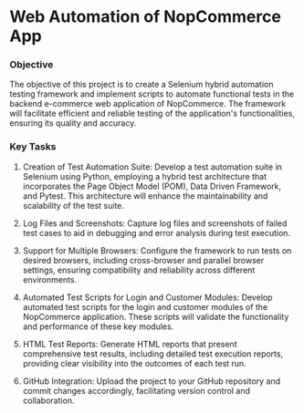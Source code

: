 # Web Automation of NopCommerce App
### Objective

The objective of this project is to create a Selenium hybrid automation testing framework and implement scripts to automate functional tests in the backend e-commerce web application of NopCommerce. The framework will facilitate efficient and reliable testing of the application's functionalities, ensuring its quality and accuracy.

### Key Tasks
1. Creation of Test Automation Suite: Develop a test automation suite in Selenium using Python, employing a hybrid test architecture that incorporates the Page Object Model (POM), Data Driven Framework, and Pytest. This architecture will enhance the maintainability and scalability of the test suite.

2. Log Files and Screenshots: Capture log files and screenshots of failed test cases to aid in debugging and error analysis during test execution.

3. Support for Multiple Browsers: Configure the framework to run tests on desired browsers, including cross-browser and parallel browser settings, ensuring compatibility and reliability across different environments.

4. Automated Test Scripts for Login and Customer Modules: Develop automated test scripts for the login and customer modules of the NopCommerce application. These scripts will validate the functionality and performance of these key modules.

5. HTML Test Reports: Generate HTML reports that present comprehensive test results, including detailed test execution reports, providing clear visibility into the outcomes of each test run.

6. GitHub Integration: Upload the project to your GitHub repository and commit changes accordingly, facilitating version control and collaboration.

